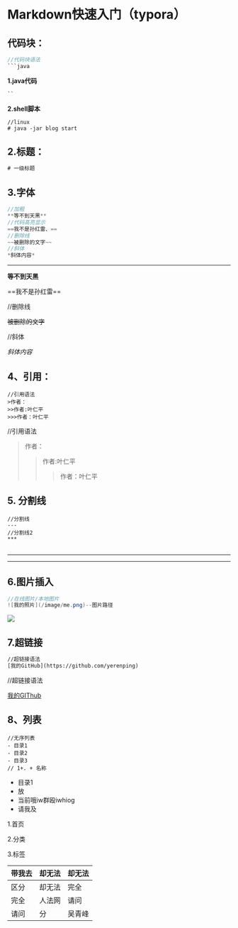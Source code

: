 # Markdown快速入门（typora）

## 代码块：



```java
//代码块语法
```java
```



**1.java代码**

```java
``
```

**2.shell脚本**

```she
//linux
# java -jar blog start
```

## 2.标题：

```java
# 一级标题

```

## 3.字体

```java
//加粗
**等不到天黑**
//代码高亮显示
==我不是孙红雷、==
//删除线
~~被删除的文字~~
//斜体
*斜体内容*
```

------

**等不到天黑**

==我不是孙红雷==

//删除线

~~被删除的文字~~

//斜体

*斜体内容*



## 4、引用：

```
//引用语法
>作者：
>>作者:叶仁平
>>>作者：叶仁平
```

//引用语法

>作者：
>>作者:叶仁平
>>
>>>作者：叶仁平





## 5. 分割线

```
//分割线
---
//分割线2
***


```

---





***



## 6.图片插入

```java
//在线图片/本地图片
![我的照片](/image/me.png)--图片路径
```



![](images/hhh.psd)





## 7.超链接



```html
//超链接语法
[我的GitHub](https://github.com/yerenping)
```



//超链接语法

[我的GIThub](https://github.com/yerenping)



## 8、列表

```
//无序列表
- 目录1
- 目录2
- 目录3
// 1+. + 名称
```



- 目录1
- 放
- 当前哦iw群殴iwhiog
- 请我及



1.首页

2.分类

3.标签



| 带我去 | 却无法 | 却无法 |
| ------ | ------ | ------ |
| 区分   | 却无法 | 完全   |
| 完全   | 人法网 | 请问   |
| 请问   | 分     | 吴青峰 |







